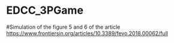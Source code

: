 # EDCC_3PGame
#Simulation of the figure 5 and 6 of the article https://www.frontiersin.org/articles/10.3389/fevo.2018.00062/full
